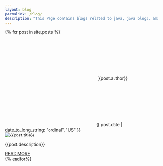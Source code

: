 ```yaml
---
layout: blog
permalink: /blog/
description: "This Page contains blogs related to java, java blogs, amazon S3 blogs"
---
```

<div id="blog-posts">
<div class="grid-container">
{% for post in site.posts %}
<div class="card">
  <div class="card-info">
      <span class="user-profile">
        <svg class="svg-icon">
          <use xlink:href="#user-profile" />
        </svg>
        {{post.author}}
      </span>  
    <span class="clockCont">
      <svg class="svg-icon">
            <use xlink:href="#timer" />
          </svg>{{ post.date | date_to_long_string: "ordinal", "US" }}</span>
  </div>
  <div class="bg-img test">
    <img class="object-fit" alt="{{post.title}}" src="{{post.image}}">
  </div>
  <div class="content">    
    <p>{{post.description}}</p>
    <a href='{{post.url}}'> READ MORE</a>
  </div>
</div>
{% endfor%}
</div>
</div>
